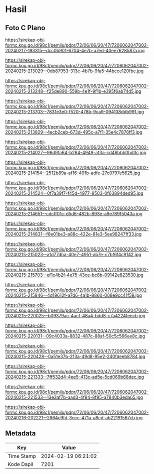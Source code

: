 # Hasil

## Foto C Plano

https://sirekap-obj-formc.kpu.go.id/98c1/pemilu/pdpr/72/06/06/20/47/7206062047002-20240217-193315--dcc0b901-6704-4e7b-a7ed-40ee7628587a.jpg

https://sirekap-obj-formc.kpu.go.id/98c1/pemilu/pdpr/72/06/06/20/47/7206062047002-20240215-213029--0db87953-313c-4b7b-9fa5-44bcce120fbe.jpg

https://sirekap-obj-formc.kpu.go.id/98c1/pemilu/pdpr/72/06/06/20/47/7206062047002-20240215-213248--f25de890-559b-4e1f-9f1b-e395f6ab74d5.jpg

https://sirekap-obj-formc.kpu.go.id/98c1/pemilu/pdpr/72/06/06/20/47/7206062047002-20240215-213703--7831e3e0-f520-478b-9ca9-094138ddb991.jpg

https://sirekap-obj-formc.kpu.go.id/98c1/pemilu/pdpr/72/06/06/20/47/7206062047002-20240215-213829--4ecb2ceb-673d-495c-a7f1-35e4c7876ff3.jpg

https://sirekap-obj-formc.kpu.go.id/98c1/pemilu/pdpr/72/06/06/20/47/7206062047002-20240215-214027--96d9fa64-b264-4949-af3a-cd46bbb0bd3c.jpg

https://sirekap-obj-formc.kpu.go.id/98c1/pemilu/pdpr/72/06/06/20/47/7206062047002-20240215-214154--2512b89a-af16-491b-adfe-27c0797e5625.jpg

https://sirekap-obj-formc.kpu.go.id/98c1/pemilu/pdpr/72/06/06/20/47/7206062047002-20240215-214524--0f7a39f7-f45d-4977-8503-0f63894ded95.jpg

https://sirekap-obj-formc.kpu.go.id/98c1/pemilu/pdpr/72/06/06/20/47/7206062047002-20240215-214651--cdcff01c-d5d6-482b-893e-a9e789f5043a.jpg

https://sirekap-obj-formc.kpu.go.id/98c1/pemilu/pdpr/72/06/06/20/47/7206062047002-20240215-214831--f8e01be3-a88c-422e-81e3-5ee98247ff33.jpg

https://sirekap-obj-formc.kpu.go.id/98c1/pemilu/pdpr/72/06/06/20/47/7206062047002-20240215-215023--a1d77dba-40e7-4951-ab7e-c7bf6f4c9142.jpg

https://sirekap-obj-formc.kpu.go.id/98c1/pemilu/pdpr/72/06/06/20/47/7206062047002-20240215-215703--ef1c4b2f-4e75-43ce-bc8b-09142e823530.jpg

https://sirekap-obj-formc.kpu.go.id/98c1/pemilu/pdpr/72/06/06/20/47/7206062047002-20240215-215846--4d19612f-a7d6-4a1b-8860-008e9cc41f59.jpg

https://sirekap-obj-formc.kpu.go.id/98c1/pemilu/pdpr/72/06/06/20/47/7206062047002-20240215-220025--b09379ac-4acf-48a4-bdd8-c7a4224feecb.jpg

https://sirekap-obj-formc.kpu.go.id/98c1/pemilu/pdpr/72/06/06/20/47/7206062047002-20240215-220131--09c4033a-8832-487c-88af-50c5c566ee8c.jpg

https://sirekap-obj-formc.kpu.go.id/98c1/pemilu/pdpr/72/06/06/20/47/7206062047002-20240215-220428--0a51e37b-213a-49d8-95e2-240fdeeb8784.jpg

https://sirekap-obj-formc.kpu.go.id/98c1/pemilu/pdpr/72/06/06/20/47/7206062047002-20240215-221333--7ff532d4-4ee5-413c-ad5e-5cd069b68dec.jpg

https://sirekap-obj-formc.kpu.go.id/98c1/pemilu/pdpr/72/06/06/20/47/7206062047002-20240215-221533--13e3af7b-aad3-4f84-8f95-a7840b3eda65.jpg

https://sirekap-obj-formc.kpu.go.id/98c1/pemilu/pdpr/72/06/06/20/47/7206062047002-20240216-202221--2864c9fd-3ecc-471a-a8cd-ab22191567cb.jpg


## Metadata

| Key        | Value               |
| ---------- | ------------------- |
| Time Stamp | 2024-02-19 06:21:02 |
| Kode Dapil | 7201                |



